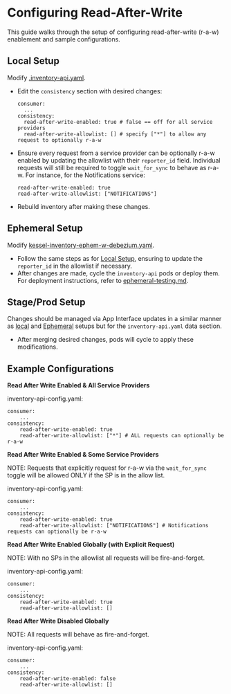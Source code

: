 # Configuring Read-After-Write 

This guide walks through the setup of configuring read-after-write (r-a-w) enablement and sample configurations.

## Local Setup 
Modify [.inventory-api.yaml](../.inventory-api.yaml).
   - Edit the `consistency` section with desired changes:
     ```shell
     consumer:
       ...
     consistency:
       read-after-write-enabled: true # false == off for all service providers
       read-after-write-allowlist: [] # specify ["*"] to allow any request to optionally r-a-w
     ```
   - Ensure every request from a service provider can be optionally r-a-w enabled by updating the allowlist with their `reporter_id` field. Individual requests will still be required to toggle `wait_for_sync` to behave as r-a-w. For instance, for the Notifications service:
     ```shell
     read-after-write-enabled: true
     read-after-write-allowlist: ["NOTIFICATIONS"]
     ```
   - Rebuild inventory after making these changes.

## Ephemeral Setup
Modify [kessel-inventory-ephem-w-debezium.yaml](../deploy/kessel-inventory-ephem-w-debezium.yaml).
   - Follow the same steps as for [Local Setup](#local-setup), ensuring to update the `reporter_id` in the allowlist if necessary.
   - After changes are made, cycle the `inventory-api` pods or deploy them. For deployment instructions, refer to [ephemeral-testing.md](./ephemeral-testing.md).

## Stage/Prod Setup
 Changes should be managed via App Interface updates in a similar manner as [local](#local-setup) and [Ephemeral](#ephemeral-setup) setups but for the `inventory-api.yaml` data section.
   - After merging desired changes, pods will cycle to apply these modifications.


## Example Configurations
**Read After Write Enabled & All Service Providers**

inventory-api-config.yaml:
```shell
consumer:
    ...
consistency:
    read-after-write-enabled: true 
    read-after-write-allowlist: ["*"] # ALL requests can optionally be r-a-w
```

**Read After Write Enabled & Some Service Providers**

NOTE: Requests that explicitly request for r-a-w via the `wait_for_sync` toggle will be allowed ONLY if the SP is in the allow list.

inventory-api-config.yaml:
```shell
consumer:
    ...
consistency:
    read-after-write-enabled: true 
    read-after-write-allowlist: ["NOTIFICATIONS"] # Notifications requests can optionally be r-a-w
```

**Read After Write Enabled Globally (with Explicit Request)**

NOTE: With no SPs in the allowlist all requests will be fire-and-forget.

inventory-api-config.yaml:
```shell
consumer:
    ...
consistency:
    read-after-write-enabled: true 
    read-after-write-allowlist: []
```

**Read After Write Disabled Globally**

NOTE: All requests will behave as fire-and-forget.

inventory-api-config.yaml:
```shell
consumer:
    ...
consistency:
    read-after-write-enabled: false 
    read-after-write-allowlist: []
```